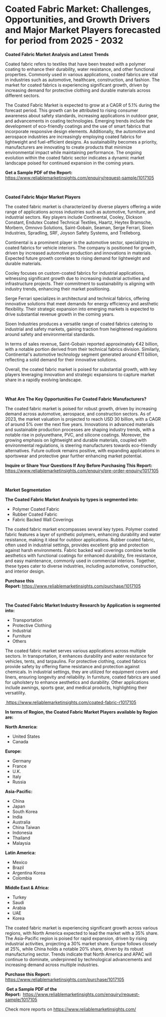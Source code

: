 <p><h1>Coated Fabric Market: Challenges, Opportunities, and Growth Drivers and Major Market Players forecasted for period from 2025 - 2032</h1></p><p><strong>Coated Fabric Market Analysis and Latest Trends</strong></p>
<p><p>Coated fabric refers to textiles that have been treated with a polymer coating to enhance their durability, water resistance, and other functional properties. Commonly used in various applications, coated fabrics are vital in industries such as automotive, healthcare, construction, and fashion. The market for coated fabrics is experiencing significant growth, driven by increasing demand for protective clothing and durable materials across different sectors.</p><p>The Coated Fabric Market is expected to grow at a CAGR of 5.1% during the forecast period. This growth can be attributed to rising consumer awareness about safety standards, increasing applications in outdoor gear, and advancements in coating technologies. Emerging trends include the development of eco-friendly coatings and the use of smart fabrics that incorporate responsive design elements. Additionally, the automotive and aerospace industries are increasingly employing coated fabrics for lightweight and fuel-efficient designs. As sustainability becomes a priority, manufacturers are innovating to create products that minimize environmental impact while maintaining performance. The ongoing evolution within the coated fabric sector indicates a dynamic market landscape poised for continued expansion in the coming years.</p></p>
<p><strong>Get a Sample PDF of the Report:&nbsp;</strong> <a href="https://www.reliablemarketinsights.com/enquiry/request-sample/1017105?utm_campaign=3264&utm_medium=2&utm_source=Github&utm_content=ia&utm_term=06032025&utm_id=coated-fabric">https://www.reliablemarketinsights.com/enquiry/request-sample/1017105</a></p>
<p>&nbsp;</p>
<p><strong>Coated Fabric Major Market Players</strong></p>
<p><p>The coated fabric market is characterized by diverse players offering a wide range of applications across industries such as automotive, furniture, and industrial sectors. Key players include Continental, Cooley, Dickson Constant, Endutex Coated Technical Textiles, Haartz, Heytex Bramsche, Morbern, Omnovo Solutions, Saint-Gobain, Seaman, Serge Ferrari, Sioen Industries, Spradling, SRF, Joyson Safety Systems, and Trelleborg.</p><p>Continental is a prominent player in the automotive sector, specializing in coated fabrics for vehicle interiors. The company is positioned for growth, driven by increased automotive production and innovations in materials. Expected future growth correlates to rising demand for lightweight and durable materials.</p><p>Cooley focuses on custom-coated fabrics for industrial applications, witnessing significant growth due to increasing industrial activities and infrastructure projects. Their commitment to sustainability is aligning with industry trends, enhancing their market positioning.</p><p>Serge Ferrari specializes in architectural and technical fabrics, offering innovative solutions that meet demands for energy efficiency and aesthetic flexibility. Their strategic expansion into emerging markets is expected to drive substantial revenue growth in the coming years.</p><p>Sioen Industries produces a versatile range of coated fabrics catering to industrial and safety markets, gaining traction from heightened regulations around safety and environmental standards.</p><p>In terms of sales revenue, Saint-Gobain reported approximately €42 billion, with a notable portion derived from their technical fabrics division. Similarly, Continental's automotive technology segment generated around €11 billion, reflecting a solid demand for their innovative solutions.</p><p>Overall, the coated fabric market is poised for substantial growth, with key players leveraging innovation and strategic expansions to capture market share in a rapidly evolving landscape.</p></p>
<p>&nbsp;</p>
<p><strong>What Are The Key Opportunities For Coated Fabric Manufacturers?</strong></p>
<p><p>The coated fabric market is poised for robust growth, driven by increasing demand across automotive, aerospace, and construction sectors. As of 2023, the market valuation is projected to reach USD 30 billion, with a CAGR of around 5% over the next five years. Innovations in advanced materials and sustainable production processes are shaping industry trends, with a notable rise in polyurethane, PVC, and silicone coatings. Moreover, the growing emphasis on lightweight and durable materials, coupled with environmental regulations, is steering manufacturers towards eco-friendly alternatives. Future outlook remains positive, with expanding applications in sportswear and protective gear further enhancing market potential.</p></p>
<p><strong>Inquire or Share Your Questions If Any Before Purchasing This Report:</strong> <a href="https://www.reliablemarketinsights.com/enquiry/pre-order-enquiry/1017105?utm_campaign=3264&utm_medium=2&utm_source=Github&utm_content=ia&utm_term=06032025&utm_id=coated-fabric">https://www.reliablemarketinsights.com/enquiry/pre-order-enquiry/1017105</a></p>
<p>&nbsp;</p>
<p><strong>Market Segmentation</strong></p>
<p><strong>The Coated Fabric Market Analysis by types is segmented into:</strong></p>
<p><ul><li>Polymer Coated Fabric</li><li>Rubber Coated Fabric</li><li>Fabric Backed Wall Coverings</li></ul></p>
<p><p>The coated fabric market encompasses several key types. Polymer coated fabric features a layer of synthetic polymers, enhancing durability and water resistance, making it ideal for outdoor applications. Rubber coated fabric, often used in industrial settings, provides excellent grip and protection against harsh environments. Fabric backed wall coverings combine textile aesthetics with functional coatings for enhanced durability, fire resistance, and easy maintenance, commonly used in commercial interiors. Together, these types cater to diverse industries, including automotive, construction, and interior design.</p></p>
<p><strong>Purchase this Report:&nbsp;</strong><a href="https://www.reliablemarketinsights.com/purchase/1017105?utm_campaign=3264&utm_medium=2&utm_source=Github&utm_content=ia&utm_term=06032025&utm_id=coated-fabric">https://www.reliablemarketinsights.com/purchase/1017105</a></p>
<p>&nbsp;</p>
<p><strong>The Coated Fabric Market Industry Research by Application is segmented into:</strong></p>
<p><ul><li>Transportation</li><li>Protective Clothing</li><li>Industrial</li><li>Furniture</li><li>Others</li></ul></p>
<p><p>The coated fabric market serves various applications across multiple sectors. In transportation, it enhances durability and water resistance for vehicles, tents, and tarpaulins. For protective clothing, coated fabrics provide safety by offering flame resistance and protection against chemicals. In industrial settings, they are utilized for equipment covers and liners, ensuring longevity and reliability. In furniture, coated fabrics are used for upholstery to enhance aesthetics and durability. Other applications include awnings, sports gear, and medical products, highlighting their versatility.</p></p>
<p><a href="https://www.reliablemarketinsights.com/coated-fabric-r1017105?utm_campaign=3264&utm_medium=2&utm_source=Github&utm_content=ia&utm_term=06032025&utm_id=coated-fabric">&nbsp;https://www.reliablemarketinsights.com/coated-fabric-r1017105</a></p>
<p><strong>In terms of Region, the Coated Fabric Market Players available by Region are:</strong></p>
<p>
    <p> <strong> North America: </strong>
        <ul>
            <li>United States</li>
            <li>Canada</li>
        </ul>
        </p> 
    <p> <strong> Europe: </strong>
        <ul>
            <li>Germany</li>
            <li>France</li>
            <li>U.K.</li>
            <li>Italy</li>
            <li>Russia</li>
        </ul>
        </p> 
    <p> <strong> Asia-Pacific: </strong>
        <ul>
            <li>China</li>
            <li>Japan</li>
            <li>South Korea</li>
            <li>India</li>
            <li>Australia</li>
            <li>China Taiwan</li>
            <li>Indonesia</li>
            <li>Thailand</li>
            <li>Malaysia</li>
        </ul>
        </p> 
    <p> <strong> Latin America: </strong>
        <ul>
            <li>Mexico</li>
            <li>Brazil</li>
            <li>Argentina Korea</li>
            <li>Colombia</li>
        </ul>
        </p> 
    <p> <strong> Middle East & Africa: </strong>
        <ul>
            <li>Turkey</li>
            <li>Saudi</li>
            <li>Arabia</li>
            <li>UAE</li>
            <li>Korea</li>
        </ul>
    </p>
    </p>
<p><p>The coated fabric market is experiencing significant growth across various regions, with North America expected to lead the market with a 35% share. The Asia-Pacific region is poised for rapid expansion, driven by rising industrial activities, projecting a 30% market share. Europe follows closely at 25%, while China holds a notable 20% share, driven by its robust manufacturing sector. Trends indicate that North America and APAC will continue to dominate, underpinned by technological advancements and increasing demand across multiple industries.</p></p>
<p><strong>Purchase this Report: </strong><a href="https://www.reliablemarketinsights.com/purchase/1017105?utm_campaign=3264&utm_medium=2&utm_source=Github&utm_content=ia&utm_term=06032025&utm_id=coated-fabric">https://www.reliablemarketinsights.com/purchase/1017105</a></p>
<p>&nbsp;<strong>Get a Sample PDF of the Report:&nbsp;&nbsp;</strong><a href="https://www.reliablemarketinsights.com/enquiry/request-sample/1017105?utm_campaign=3264&utm_medium=2&utm_source=Github&utm_content=ia&utm_term=06032025&utm_id=coated-fabric">https://www.reliablemarketinsights.com/enquiry/request-sample/1017105</a></p>
<p><strong></strong></p>
<p>Check more reports on <a href="https://www.reliablemarketinsights.com/?utm_campaign=3264&utm_medium=2&utm_source=Github&utm_content=ia&utm_term=06032025&utm_id=coated-fabric">https://www.reliablemarketinsights.com/</a></p>